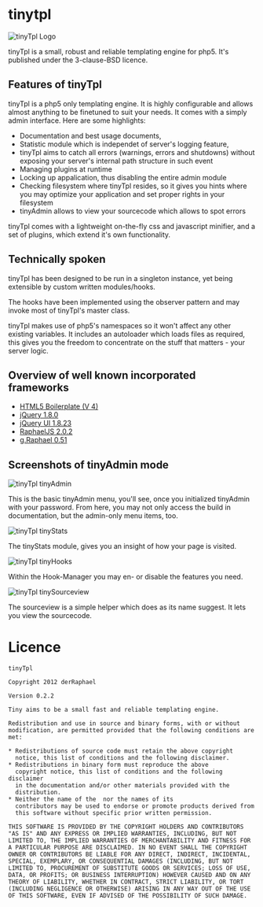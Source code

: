 tinytpl
=======

![tinyTpl Logo](//raw.github.com/derRaphael/tinytpl/master/tpl/config_tpl/assets/img/128/tinyTpl.png)

tinyTpl is a small, robust and reliable templating engine for php5. It's
published under the 3-clause-BSD licence.

Features of tinyTpl
-------------------

tinyTpl is a php5 only templating engine. It is highly configurable and
allows almost anything to be finetuned to suit your needs.
It comes with a simply admin interface. Here are some highlights:

 * Documentation and best usage documents,
 * Statistic module which is independet of server's logging feature,
 * tinyTpl aims to catch all errors (warnings, errors and shutdowns)
   without exposing your server's internal path structure in such
   event
 * Managing plugins at runtime
 * Locking up appalication, thus disabling the entire admin module
 * Checking filesystem where tinyTpl resides, so it gives you hints where
   you may optimize your application and set proper rights in your
   filesystem
 * tinyAdmin allows to view your sourcecode which allows to spot errors

tinyTpl comes with a lightweight on-the-fly css and javascript minifier,
and a set of plugins, which extend it's own functionality.

Technically spoken
------------------

tinyTpl has been designed to be run in a singleton instance, yet being
extensible by custom written modules/hooks.

The hooks have been implemented using the observer pattern and may invoke
most of tinyTpl's master class.

tinyTpl makes use of php5's namespaces so it won't affect any other existing
variables. It includes an autoloader which loads files as required, this
gives you the freedom to concentrate on the stuff that matters - your
server logic.

Overview of well known incorporated frameworks
----------------------------------------------

 * [HTML5 Boilerplate (V 4)](http://html5boilerplate.com)
 * [jQuery 1.8.0](http://jquery.com)
 * [jQuery UI 1.8.23](http://jqueryui.com)
 * [RaphaelJS 2.0.2](http://raphaeljs.com)
 * [g.Raphael 0.51](http://g.raphaeljs.com)

Screenshots of tinyAdmin mode
-----------------------------

![tinyTpl tinyAdmin](//raw.github.com/derRaphael/tinytpl/master/doc/readme-sc/tiny-admin-overview.png)

This is the basic tinyAdmin menu, you'll see, once you initialized
tinyAdmin with your password. From here, you may not only access the
build in documentation, but the admin-only menu items, too.

![tinyTpl tinyStats](//raw.github.com/derRaphael/tinytpl/master/doc/artwork/readme-sc/tiny-stats.png)

The tinyStats module, gives you an insight of how your page is visited.

![tinyTpl tinyHooks](//raw.github.com/derRaphael/tinytpl/master/doc/artwork/readme-sc/tiny-hooks.png)

Within the Hook-Manager you may en- or disable the features you need.

![tinyTpl tinySourceview](//raw.github.com/derRaphael/tinytpl/master/doc/artwork/readme-sc/tiny-sourceview.png)

The sourceview is a simple helper which does as its name suggest. It lets
you view the sourcecode.

Licence
=======

    tinyTpl

    Copyright 2012 derRaphael

    Version 0.2.2

    Tiny aims to be a small fast and reliable templating engine.

    Redistribution and use in source and binary forms, with or without
    modification, are permitted provided that the following conditions are
    met:

    * Redistributions of source code must retain the above copyright
      notice, this list of conditions and the following disclaimer.
    * Redistributions in binary form must reproduce the above
      copyright notice, this list of conditions and the following disclaimer
      in the documentation and/or other materials provided with the
      distribution.
    * Neither the name of the  nor the names of its
      contributors may be used to endorse or promote products derived from
      this software without specific prior written permission.

    THIS SOFTWARE IS PROVIDED BY THE COPYRIGHT HOLDERS AND CONTRIBUTORS
    "AS IS" AND ANY EXPRESS OR IMPLIED WARRANTIES, INCLUDING, BUT NOT
    LIMITED TO, THE IMPLIED WARRANTIES OF MERCHANTABILITY AND FITNESS FOR
    A PARTICULAR PURPOSE ARE DISCLAIMED. IN NO EVENT SHALL THE COPYRIGHT
    OWNER OR CONTRIBUTORS BE LIABLE FOR ANY DIRECT, INDIRECT, INCIDENTAL,
    SPECIAL, EXEMPLARY, OR CONSEQUENTIAL DAMAGES (INCLUDING, BUT NOT
    LIMITED TO, PROCUREMENT OF SUBSTITUTE GOODS OR SERVICES; LOSS OF USE,
    DATA, OR PROFITS; OR BUSINESS INTERRUPTION) HOWEVER CAUSED AND ON ANY
    THEORY OF LIABILITY, WHETHER IN CONTRACT, STRICT LIABILITY, OR TORT
    (INCLUDING NEGLIGENCE OR OTHERWISE) ARISING IN ANY WAY OUT OF THE USE
    OF THIS SOFTWARE, EVEN IF ADVISED OF THE POSSIBILITY OF SUCH DAMAGE.
